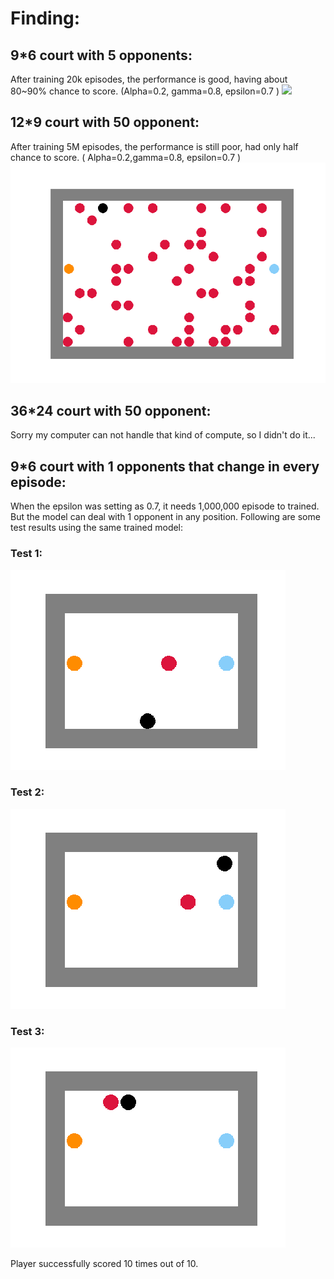 
# Finding:

## 9*6 court with 5 opponents:
After training 20k episodes, the performance is good, having about 80~90% chance to score. (Alpha=0.2, gamma=0.8, epsilon=0.7 )
![](9x6_o5_e20000_90%⁩/test-7.gif)


## 12*9 court with 50 opponent:
After training 5M episodes, the performance is still poor, had only half chance to score. ( Alpha=0.2,gamma=0.8, epsilon=0.7 )
⁨![](18x12_o50_e5000000_48%/test-30.gif)

## 36*24 court with 50 opponent:
Sorry my computer can not handle that kind of compute, so I didn't do it...

## 9*6 court with 1 opponents that change in every episode:
When the epsilon was setting as 0.7, it needs 1,000,000 episode to trained. But the model can deal with 1 opponent in any position. Following are some test results using the same trained model:
### Test 1:
![](9_6_1_trained-1000000-times_sober_test-1.gif)
### Test 2:
![](9_6_1_trained-1000000-times_sober_test-2.gif)
### Test 3:
![](9_6_1_trained-1000000-times_sober_test-3.gif)

Player successfully scored 10 times out of 10.